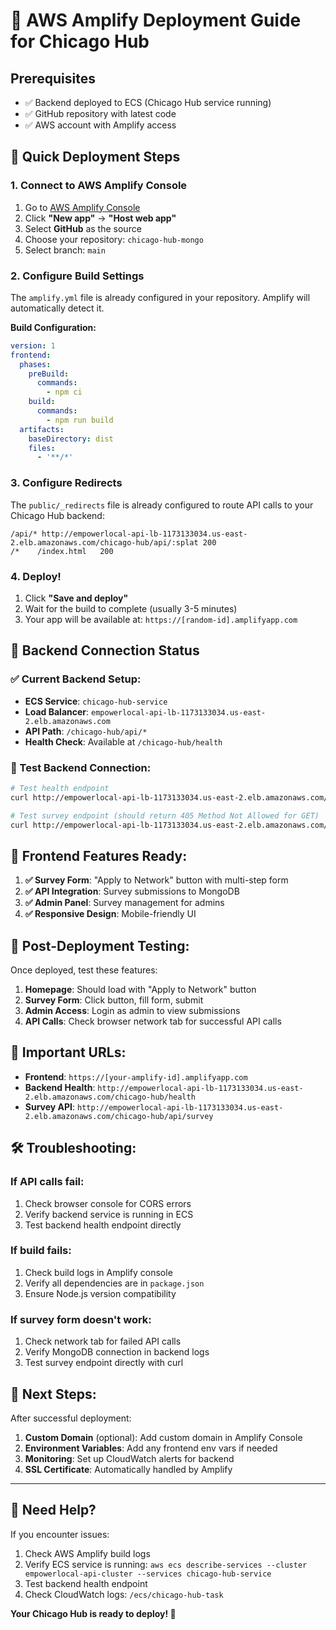 # 🚀 AWS Amplify Deployment Guide for Chicago Hub

## Prerequisites
- ✅ Backend deployed to ECS (Chicago Hub service running)
- ✅ GitHub repository with latest code
- ✅ AWS account with Amplify access

## 🎯 Quick Deployment Steps

### 1. Connect to AWS Amplify Console

1. Go to [AWS Amplify Console](https://console.aws.amazon.com/amplify/)
2. Click **"New app"** → **"Host web app"**
3. Select **GitHub** as the source
4. Choose your repository: `chicago-hub-mongo`
5. Select branch: `main`

### 2. Configure Build Settings

The `amplify.yml` file is already configured in your repository. Amplify will automatically detect it.

**Build Configuration:**
```yaml
version: 1
frontend:
  phases:
    preBuild:
      commands:
        - npm ci
    build:
      commands:
        - npm run build
  artifacts:
    baseDirectory: dist
    files:
      - '**/*'
```

### 3. Configure Redirects

The `public/_redirects` file is already configured to route API calls to your Chicago Hub backend:

```
/api/* http://empowerlocal-api-lb-1173133034.us-east-2.elb.amazonaws.com/chicago-hub/api/:splat 200
/*    /index.html   200
```

### 4. Deploy!

1. Click **"Save and deploy"**
2. Wait for the build to complete (usually 3-5 minutes)
3. Your app will be available at: `https://[random-id].amplifyapp.com`

## 🔧 Backend Connection Status

### ✅ Current Backend Setup:
- **ECS Service**: `chicago-hub-service` 
- **Load Balancer**: `empowerlocal-api-lb-1173133034.us-east-2.elb.amazonaws.com`
- **API Path**: `/chicago-hub/api/*`
- **Health Check**: Available at `/chicago-hub/health`

### 🧪 Test Backend Connection:

```bash
# Test health endpoint
curl http://empowerlocal-api-lb-1173133034.us-east-2.elb.amazonaws.com/chicago-hub/health

# Test survey endpoint (should return 405 Method Not Allowed for GET)
curl http://empowerlocal-api-lb-1173133034.us-east-2.elb.amazonaws.com/chicago-hub/api/survey
```

## 📱 Frontend Features Ready:

1. **✅ Survey Form**: "Apply to Network" button with multi-step form
2. **✅ API Integration**: Survey submissions to MongoDB
3. **✅ Admin Panel**: Survey management for admins
4. **✅ Responsive Design**: Mobile-friendly UI

## 🎉 Post-Deployment Testing:

Once deployed, test these features:

1. **Homepage**: Should load with "Apply to Network" button
2. **Survey Form**: Click button, fill form, submit
3. **Admin Access**: Login as admin to view submissions
4. **API Calls**: Check browser network tab for successful API calls

## 🔗 Important URLs:

- **Frontend**: `https://[your-amplify-id].amplifyapp.com`
- **Backend Health**: `http://empowerlocal-api-lb-1173133034.us-east-2.elb.amazonaws.com/chicago-hub/health`
- **Survey API**: `http://empowerlocal-api-lb-1173133034.us-east-2.elb.amazonaws.com/chicago-hub/api/survey`

## 🛠 Troubleshooting:

### If API calls fail:
1. Check browser console for CORS errors
2. Verify backend service is running in ECS
3. Test backend health endpoint directly

### If build fails:
1. Check build logs in Amplify console
2. Verify all dependencies are in `package.json`
3. Ensure Node.js version compatibility

### If survey form doesn't work:
1. Check network tab for failed API calls
2. Verify MongoDB connection in backend logs
3. Test survey endpoint directly with curl

## 🎯 Next Steps:

After successful deployment:
1. **Custom Domain** (optional): Add custom domain in Amplify Console
2. **Environment Variables**: Add any frontend env vars if needed
3. **Monitoring**: Set up CloudWatch alerts for backend
4. **SSL Certificate**: Automatically handled by Amplify

---

## 🚨 Need Help?

If you encounter issues:
1. Check AWS Amplify build logs
2. Verify ECS service is running: `aws ecs describe-services --cluster empowerlocal-api-cluster --services chicago-hub-service`
3. Test backend health endpoint
4. Check CloudWatch logs: `/ecs/chicago-hub-task`

**Your Chicago Hub is ready to deploy! 🎉**

